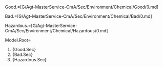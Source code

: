 Good.=[G/Agt-MasterService-CmA/Sec/Environment/Chemical/Good/0.md]

Bad.=[G/Agt-MasterService-CmA/Sec/Environment/Chemical/Bad/0.md]

Hazardous.=[G/Agt-MasterService-CmA/Sec/Environment/Chemical/Hazardous/0.md]

Model.Root=<ol><li>{Good.Sec}<li>{Bad.Sec}<li>{Hazardous.Sec}</ol>
